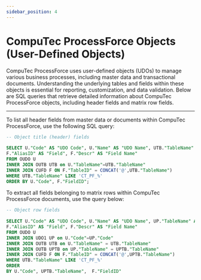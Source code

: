 ```yaml
---
sidebar_position: 4
---
```


# CompuTec ProcessForce Objects (User-Defined Objects)

CompuTec ProcessForce uses user-defined objects (UDOs) to manage various business processes, including master data and transactional documents. Understanding the underlying tables and fields within these objects is essential for reporting, customization, and data validation. Below are SQL queries that retrieve detailed information about CompuTec ProcessForce objects, including header fields and matrix row fields.

---

To list all header fields from master data or documents within CompuTec ProcessForce, use the following SQL query:

```sql
-- Object title (header) fields
 
SELECT U."Code" AS "UDO Code", U."Name" AS "UDO Name", UTB."TableName" AS "UDO Table Name",
F."AliasID" AS "Field", F."Descr" AS "Field Name"
FROM OUDO U
INNER JOIN OUTB UTB on U."TableName"=UTB."TableName"
INNER JOIN CUFD F ON F."TableID" = CONCAT('@',UTB."TableName")
WHERE UTB."TableName" LIKE 'CT_PF_%'
ORDER BY U."Code", F."FieldID";
```

To extract all fields belonging to matrix rows within CompuTec ProcessForce documents, use the query below:

```sql
-- Object row fields
  
SELECT U."Code" AS "UDO Code", U."Name" AS "UDO Name", UP."TableName" AS "UDO Table Name",
F."AliasID" AS "Field", F."Descr" AS "Field Name"
FROM OUDO U
INNER JOIN UDO1 UP on U."Code"=UP."Code"
INNER JOIN OUTB UTB on U."TableName" = UTB."TableName"
INNER JOIN OUTB UPTB on UP."TableName" = UPTB."TableName"
INNER JOIN CUFD F ON F."TableID" = CONCAT('@',UPTB."TableName")
WHERE UTB."TableName" LIKE 'CT_PF_%'
ORDER
BY U."Code", UPTB."TableName",  F."FieldID"
```
